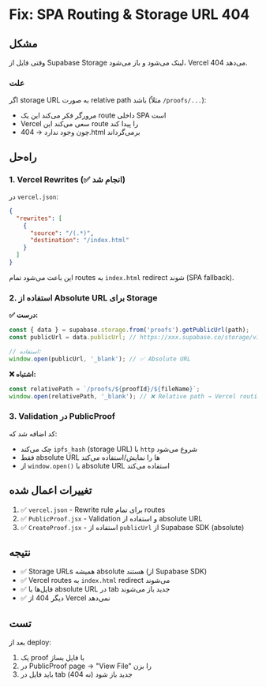 # Fix: SPA Routing & Storage URL 404

## مشکل

وقتی فایل از Supabase Storage لینک می‌شود و باز می‌شود، Vercel 404 می‌دهد.

### علت

اگر storage URL به صورت relative path باشد (مثلاً `/proofs/...`):
- مرورگر فکر می‌کند این یک route داخلی SPA است
- Vercel سعی می‌کند این route را پیدا کند
- چون وجود ندارد → 404.html برمی‌گرداند

## راه‌حل

### 1. Vercel Rewrites (✅ انجام شد)

در `vercel.json`:
```json
{
  "rewrites": [
    {
      "source": "/(.*)",
      "destination": "/index.html"
    }
  ]
}
```

این باعث می‌شود تمام routes به `index.html` redirect شوند (SPA fallback).

### 2. استفاده از Absolute URL برای Storage

**✅ درست:**
```typescript
const { data } = supabase.storage.from('proofs').getPublicUrl(path);
const publicUrl = data.publicUrl; // https://xxx.supabase.co/storage/v1/...

// استفاده:
window.open(publicUrl, '_blank'); // ✅ Absolute URL
```

**❌ اشتباه:**
```typescript
const relativePath = `/proofs/${proofId}/${fileName}`;
window.open(relativePath, '_blank'); // ❌ Relative path → Vercel routing
```

### 3. Validation در PublicProof

کد اضافه شد که:
- چک می‌کند `ipfs_hash` (storage URL) با `http` شروع می‌شود
- فقط absolute URL ها را نمایش/استفاده می‌کند
- از `window.open()` با absolute URL استفاده می‌کند

## تغییرات اعمال شده

1. ✅ `vercel.json` - Rewrite rule برای تمام routes
2. ✅ `PublicProof.jsx` - Validation و استفاده از absolute URL
3. ✅ `CreateProof.jsx` - استفاده از `publicUrl` از Supabase SDK (absolute)

## نتیجه

- ✅ Storage URLs همیشه absolute هستند (از Supabase SDK)
- ✅ Vercel routes به `index.html` redirect می‌شوند
- ✅ فایل‌ها با absolute URL در tab جدید باز می‌شوند
- ✅ دیگر 404 از Vercel نمی‌دهد

## تست

بعد از deploy:
1. یک proof با فایل بساز
2. در PublicProof page → "View File" را بزن
3. باید فایل در tab جدید باز شود (نه 404)

